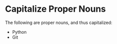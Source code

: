 Capitalize Proper Nouns
===

The following are proper nouns, and thus capitalized:

- Python
- Git




